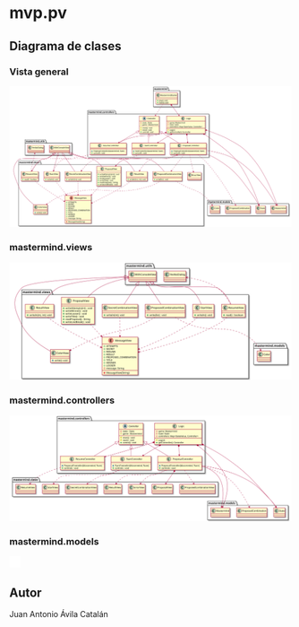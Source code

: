# mvp.pv

## Diagrama de clases

### Vista general
![Design diagram](docs/mastermind.svg)

### mastermind.views
![Design diagram](docs/mastermind.views.svg)

### mastermind.controllers
![Design diagram](docs/mastermind.controllers.svg)

### mastermind.models
![Design diagram](docs/mastermind.models.svg)

## Autor
Juan Antonio Ávila Catalán